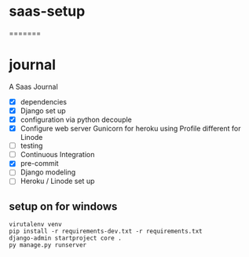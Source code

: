 # saas-setup

=======

# journal

A Saas Journal

- [x] dependencies
- [x] Django set up
- [x] configuration via python decouple
- [x] Configure web server Gunicorn for heroku using Profile different for Linode
- [ ] testing
- [ ] Continuous Integration
- [x] pre-commit
- [ ] Django modeling
- [ ] Heroku / Linode set up

## setup on for windows

```
virutalenv venv
pip install -r requirements-dev.txt -r requirements.txt
django-admin startproject core .
py manage.py runserver
```
